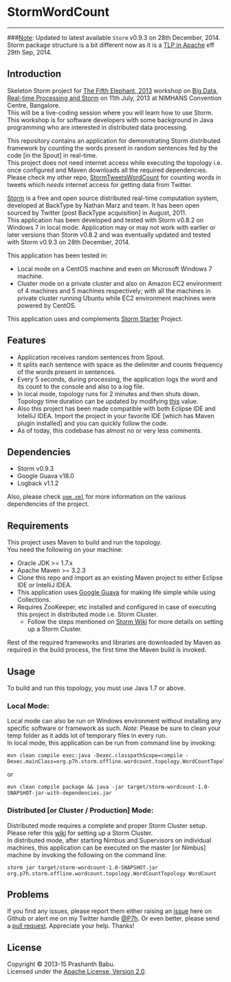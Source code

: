 # StormWordCount
----------

###<u>Note</u>: Updated to latest available `Storm` v0.9.3 on 28th December, 2014. Storm package structure is a bit different now as it is a [TLP in Apache](https://blogs.apache.org/foundation/entry/the_apache_software_foundation_announces64) eff 29th Sep, 2014.

## Introduction
Skeleton Storm project for [The Fifth Elephant, 2013](https://fifthelephant.in/2013) workshop on [Big Data, Real-time Processing and Storm](https://fifthelephant.in/2013/workshops) on 11th July, 2013 at NIMHANS Convention Centre, Bangalore.<br>
This will be a live-coding session where you will learn how to use Storm. This workshop is for software developers with some background in Java programming who are interested in distributed data processing.

This repository contains an application for demonstrating Storm distributed framework by counting the words present in random sentences fed by the code [in the Spout] in real-time.<br>This project does not need internet access while executing the topology i.e. once configured and Maven downloads all the required dependencies. Please check my other repo, [StormTweetsWordCount](https://github.com/P7h/StormTweetsWordCount) for counting words in tweets which *needs* internet access for getting data from Twitter.

[Storm](http://storm.apache.org) is a free and open source distributed real-time computation system, developed at BackType by Nathan Marz and team. It has been open sourced by Twitter [post BackType acquisition] in August, 2011.<br>
This application has been developed and tested with Storm v0.8.2 on Windows 7 in local mode. Application may or may not work with earlier or later versions than Storm v0.8.2 and was eventually updated and tested with Storm v0.9.3 on 28th December, 2014. <br>

This application has been tested in:<br>

+ Local mode on a CentOS machine and even on Microsoft Windows 7 machine.
+ Cluster mode on a private cluster and also on Amazon EC2 environment of 4 machines and 5 machines respectively; with all the machines in private cluster running Ubuntu while EC2 environment machines were powered by CentOS.

This application uses and complements [Storm Starter](https://github.com/apache/storm/tree/master/examples/storm-starter) Project.

## Features
* Application receives random sentences from Spout.<br>
* It splits each sentence with space as the delimiter and counts frequency of the words present in sentences.<br>
* Every 5 seconds, during processing, the application logs the word and its count to the console and also to a log file. <br>
* In local mode, topology runs for 2 minutes and then shuts down. Topology time duration can be updated by modifying [this](src/main/java/org/p7h/storm/offline/wordcount/topology/WordCountTopology.java#L48) value.<br>
* Also this project has been made compatible with both Eclipse IDE and IntelliJ IDEA. Import the project in your favorite IDE [which has Maven plugin installed] and you can quickly follow the code.
* As of today, this codebase has almost no or very less comments.

## Dependencies
* Storm v0.9.3
* Google Guava v18.0
* Logback v1.1.2

Also, please check [`pom.xml`](pom.xml) for more information on the various dependencies of the project.<br>

## Requirements
This project uses Maven to build and run the topology.<br>
You need the following on your machine:

* Oracle JDK >= 1.7.x
* Apache Maven >= 3.2.3
* Clone this repo and import as an existing Maven project to either Eclipse IDE or IntelliJ IDEA.
* This application uses [Google Guava](https://code.google.com/p/guava-libraries) for making life simple while using Collections.
* Requires ZooKeeper, etc installed and configured in case of executing this project in distributed mode i.e. Storm Cluster.<br>
	- Follow the steps mentioned on [Storm Wiki](http://storm.apache.org/documentation/Setting-up-a-Storm-cluster.html) for more details on setting up a Storm Cluster.<br>

Rest of the required frameworks and libraries are downloaded by Maven as required in the build process, the first time the Maven build is invoked.

## Usage
To build and run this topology, you must use Java 1.7 or above.

### Local Mode:
Local mode can also be run on Windows environment without installing any specific software or framework as such. *Note*: Please be sure to clean your temp folder as it adds lot of temporary files in every run.<br>
In local mode, this application can be run from command line by invoking:<br>

    mvn clean compile exec:java -Dexec.classpathScope=compile -Dexec.mainClass=org.p7h.storm.offline.wordcount.topology.WordCountTopology

or

    mvn clean compile package && java -jar target/storm-wordcount-1.0-SNAPSHOT-jar-with-dependencies.jar
	
### Distributed [or Cluster / Production] Mode:
Distributed mode requires a complete and proper Storm Cluster setup. Please refer this [wiki](https://github.com/nathanmarz/storm/wiki/Setting-up-a-Storm-cluster) for setting up a Storm Cluster.<br>
In distributed mode, after starting Nimbus and Supervisors on individual machines, this application can be executed on the master [or Nimbus] machine by invoking the following on the command line:

    storm jar target/storm-wordcount-1.0-SNAPSHOT.jar org.p7h.storm.offline.wordcount.topology.WordCountTopology WordCount

## Problems
If you find any issues, please report them either raising an [issue](https://github.com/P7h/StormWordCount/issues) here on Github or alert me on my Twitter handle [@P7h](http://twitter.com/P7h). Or even better, please send a [pull request](https://github.com/P7h/StormWordCount/pulls).
Appreciate your help. Thanks!

## License
Copyright &copy; 2013-15 Prashanth Babu.<br>
Licensed under the [Apache License, Version 2.0](http://www.apache.org/licenses/LICENSE-2.0).